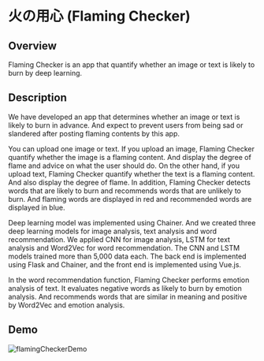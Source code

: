 # 火の用心 (Flaming Checker)
## Overview
Flaming Checker is an app that quantify whether an image or text is likely to burn by deep learning.

## Description
We have developed an app that determines whether an image or text is likely to burn in advance.
And expect to prevent users from being sad or slandered after posting flaming contents by this app. 
  
You can upload one image or text. If you upload an image, Flaming Checker quantify whether the image is a flaming content. 
And display the degree of flame and advice on what the user should do. 
On the other hand, if you upload text, Flaming Checker quantify whether the text is a flaming content.
And also display the degree of flame. In addition, Flaming Checker detects words that are likely to burn and recommends words that are unlikely to burn. And flaming words are displayed in red and recommended words are displayed in blue.
  
Deep learning model was implemented using Chainer.
And we created three deep learning models for image analysis, text analysis and word recommendation.
We applied CNN for image analysis, LSTM for text analysis and Word2Vec for word recommendation.
The CNN and LSTM models trained more than 5,000 data each.
The back end is implemented using Flask and Chainer, and the front end is implemented using Vue.js.
  
In the word recommendation function, Flaming Checker performs emotion analysis of text.
It evaluates negative words as likely to burn by emotion analysis.
And recommends words that are similar in meaning and positive by Word2Vec and emotion analysis.

## Demo

![flamingCheckerDemo](https://github.com/takitaki7474/algorithm-research/blob/master/gifs_and_images/flaming_checker.gif)



